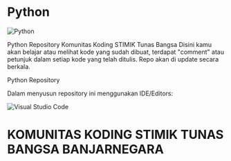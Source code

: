 # Python
<p>

![Python](https://img.shields.io/badge/python-3670A0?style=for-the-badge&logo=python&logoColor=ffdd54)

</p>
Python Repository Komunitas Koding STIMIK Tunas Bangsa
Disini kamu akan belajar atau melihat kode yang sudah dibuat, terdapat "comment" atau petunjuk dalam setiap kode yang telah ditulis.
Repo akan di update secara berkala.

Python Repository

Dalam menyusun repository ini menggunakan IDE/Editors:

<p>

![Visual Studio Code](https://img.shields.io/badge/Visual%20Studio%20Code-0078d7.svg?style=for-the-badge&logo=visual-studio-code&logoColor=white)

</p>


# KOMUNITAS KODING STIMIK TUNAS BANGSA BANJARNEGARA
